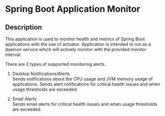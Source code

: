 # Spring Boot Application Monitor

## Description
This application is used to monitor health and metrics of Spring Boot applications with the use of actuator. Application is intended to run as a daemon service which will actively monitor with the provided monitor interval. 

There are 2 types of supported monitoring alerts.

1. Desktop Notifications/Alerts  
   Sends notifications about the CPU usage and JVM memory usage of applications. Sends alert notifications for critical health issues and when usage thresholds are exceeded. 

2. Email Alerts  
   Sends email alerts for critical health issues and when usage thresholds are exceeded.